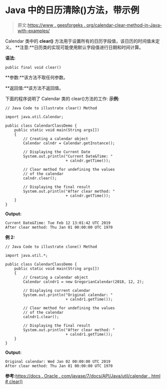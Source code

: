# Java 中的日历清除()方法，带示例

> 原文:[https://www . geesforgeks . org/calendar-clear-method-in-Java-with-examples/](https://www.geeksforgeeks.org/calendar-clear-method-in-java-with-examples/)

Calendar 类中的 **clear()** 方法用于设置所有的日历字段值，该日历的时间值未定义。
**注意:**日历类的实现可能使用默认字段值进行日期和时间计算。

**语法:**

```
public final void clear()
```

**参数:**该方法不取任何参数。

**返回值:**该方法不返回值。

下面的程序说明了 Calendar 类的 clear()方法的工作:
**示例:**

```
// Java Code to illustrate clear() Method

import java.util.Calendar;

public class CalendarClassDemo {
    public static void main(String args[])
    {
        // Creating a calendar object
        Calendar calndr = Calendar.getInstance();

        // Displaying the Current Date
        System.out.println("Current Date&Time: "
                           + calndr.getTime());

        // Clear method for undefining the values
        // of the calendar
        calndr.clear();

        // Displaying the final result
        System.out.println("After clear method: "
                           + calndr.getTime());
    }
}
```

**Output:**

```
Current Date&Time: Tue Feb 12 13:01:42 UTC 2019
After clear method: Thu Jan 01 00:00:00 UTC 1970

```

**例 2:**

```
// Java Code to illustrate clone() Method

import java.util.*;

public class CalendarClassDemo {
    public static void main(String args[])
    {
        // Creating a calendar object
        Calendar calndr1 = new GregorianCalendar(2018, 12, 2);

        // Displaying current calendar
        System.out.println("Original calendar: "
                           + calndr1.getTime());

        // Clear method for undefining the values
        // of the calendar
        calndr1.clear();

        // Displaying the final result
        System.out.println("After clear method: "
                           + calndr1.getTime());
    }
}
```

**Output:**

```
Original calendar: Wed Jan 02 00:00:00 UTC 2019
After clear method: Thu Jan 01 00:00:00 UTC 1970

```

**参考:**[https://docs . Oracle . com/javase/7/docs/API/Java/util/calendar . html # clear()](https://docs.oracle.com/javase/7/docs/api/java/util/Calendar.html#clear())